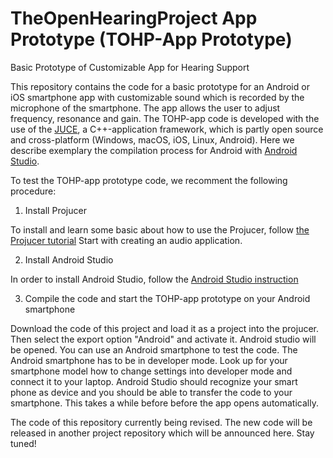 # TheOpenHearingProject App Prototype (TOHP-App Prototype)
Basic Prototype of Customizable App for Hearing Support

This repository contains the code for a basic prototype for an Android or iOS smartphone app with customizable sound which is recorded by the microphone of the smartphone. The app allows the user to adjust frequency, resonance and gain. The TOHP-app code is developed with the use of the [JUCE](https://juce.com/), a C++-application framework, which is partly open source and cross-platform (Windows, macOS, iOS, Linux, Android). Here we describe exemplary the compilation process for Android with [Android Studio](https://developer.android.com/studio).

To test the TOHP-app prototype code, we recomment the following procedure: 

1. Install Projucer

To install and learn some basic about how to use the Projucer, follow [the Projucer tutorial]( https://docs.juce.com/master/tutorial_new_projucer_project.html/) Start with creating an audio application.


2. Install Android Studio

In order to install Android Studio, follow the [Android Studio instruction](https://developer.android.com/studio)

3. Compile the code and start the TOHP-app prototype on your Android smartphone

Download the code of this project and load it as a project into the projucer. Then select the export option "Android" and activate it. Android studio will be opened. You can use an Android smartphone to test the code. The Android smartphone has to be in developer mode. Look up for your smartphone model how to change settings into developer mode and connect it to your laptop. Android Studio should recognize your smart phone as device and you should be able to transfer the code to your smartphone. This takes a while before before the app opens automatically. 

The code of this repository currently being revised. The new code will be released in another project repository which will be announced here. 
Stay tuned!
